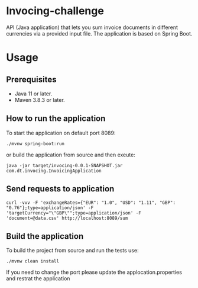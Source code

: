 # Invocing-challenge
API (Java application) that lets you sum invoice documents in different currencies via a provided input file.
The application is based on Spring Boot.
# Usage

## Prerequisites

 - Java 11 or later.
 - Maven 3.8.3 or later.

## How to run the application

To start the application on default port 8089:

```
./mvnw spring-boot:run
```

or build the application from source and then exeute:

```
java -jar target/invocing-0.0.1-SNAPSHOT.jar com.dt.invocing.InvoicingApplication
```
## Send requests to application


```
curl -vvv -F 'exchangeRates={"EUR": "1.0", "USD": "1.11", "GBP": "0.76"};type=application/json' -F 'targetCurrency="\"GBP\"";type=application/json' -F 'document=@data.csv' http://localhost:8089/sum
```

## Build the application

To build the project from source and run the tests use:

```
./mvnw clean install
```

If you need to change the port please update the applocation.properties and restrat the application
